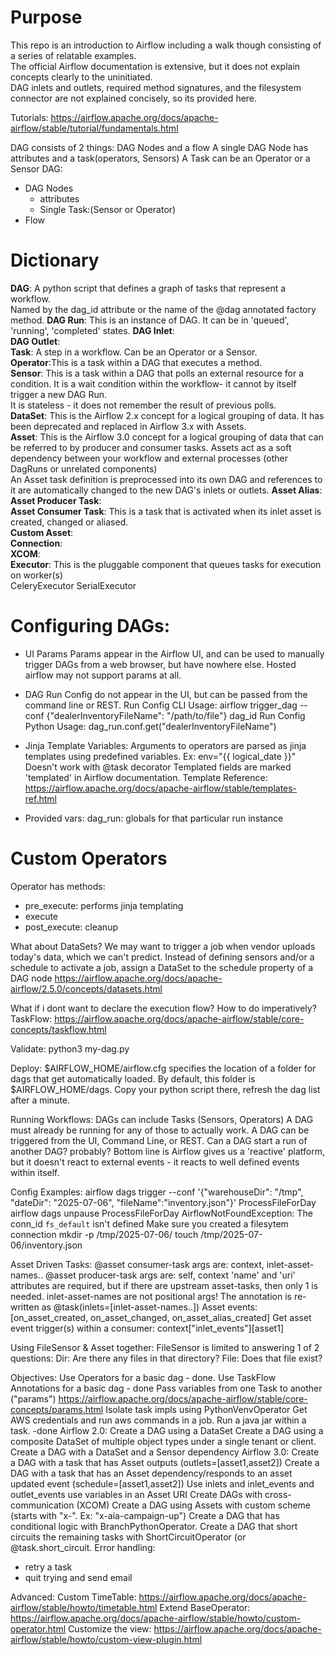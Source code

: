 # Purpose
This repo is an introduction to Airflow including a walk though consisting of a series of relatable examples.<br/>
The official Airflow documentation is extensive, but it does not explain concepts clearly to the uninitiated.<br/>
DAG inlets and outlets, required method signatures, and the filesystem connector are not explained concisely, so its provided here.<br/>

Tutorials:
https://airflow.apache.org/docs/apache-airflow/stable/tutorial/fundamentals.html

DAG consists of 2 things: DAG Nodes and a flow
A single DAG Node has attributes and a task(operators, Sensors)
A Task can be an Operator or a Sensor
DAG:
+ DAG Nodes
  + attributes
  + Single Task:(Sensor or Operator)
+ Flow

# Dictionary
**DAG**: A python script that defines a graph of tasks that represent a workflow.<br/>Named by the dag_id attribute or the name of the @dag annotated factory method.
**DAG Run**: This is an instance of DAG. It can be in 'queued', 'running', 'completed' states.
**DAG Inlet**:<br/>
**DAG Outlet**:<br/>
**Task**: A step in a workflow. Can be an Operator or a Sensor.<br/>
**Operator**:This is a task within a DAG that executes a method.<br/>
**Sensor**: This is a task within a DAG that polls an external resource for a condition. It is a wait condition within the workflow- it cannot by itself trigger a new DAG Run. <br/>It is stateless - it does not remember the result of previous polls. <br/>
**DataSet**: This is the Airflow 2.x concept for a logical grouping of data. It has been deprecated and replaced in Airflow 3.x with Assets.<br/>
**Asset**: This is the Airflow 3.0 concept for a logical grouping of data that can be referred to by producer and consumer tasks. Assets act as a soft dependency between your workflow and external processes (other DagRuns or unrelated components)<br/>
An Asset task definition is preprocessed into its own DAG and references to it are automatically changed to the new DAG's inlets or outlets.
**Asset Alias**:<br/>
**Asset Producer Task**: <br/>
**Asset Consumer Task**: This is a task that is activated when its inlet asset is created, changed or aliased.<br/>
**Custom Asset**:<br/>
**Connection**:<br/>
**XCOM**:<br/>
**Executor**: This is the pluggable component that queues tasks for execution on worker(s)<br/>
    CeleryExecutor
    SerialExecutor

# Configuring DAGs:
- UI Params
Params appear in the Airflow UI, and can be used to manually trigger DAGs from a web browser, but have nowhere else. Hosted airflow may not support params at all.

- DAG Run Config do not appear in the UI, but can be passed from the command line or REST. 
    Run Config CLI Usage:
        airflow trigger_dag --conf {"dealerInventoryFileName": "/path/to/file"} dag_id
    Run Config Python Usage:
        dag_run.conf.get("dealerInventoryFileName")

- Jinja Template Variables: Arguments to operators are parsed as jinja templates using predefined variables. 
    Ex: env="{{ logical_date }}"
    Doesn't work with @task decorator
    Templated fields are marked 'templated' in Airflow documentation.
    Template Reference: https://airflow.apache.org/docs/apache-airflow/stable/templates-ref.html

- Provided vars:
    dag_run: globals for that particular run instance

# Custom Operators
Operator has methods: 
 - pre_execute: performs jinja templating
 - execute
 - post_execute: cleanup

What about DataSets? We may want to trigger a job when vendor uploads today's data, which we can't predict.
Instead of defining sensors and/or a schedule to activate a job, assign a DataSet to the schedule property of a DAG node 
https://airflow.apache.org/docs/apache-airflow/2.5.0/concepts/datasets.html

What if i dont want to declare the execution flow? How to do imperatively? 
TaskFlow: https://airflow.apache.org/docs/apache-airflow/stable/core-concepts/taskflow.html

Validate:
python3 my-dag.py

Deploy:
$AIRFLOW_HOME/airflow.cfg specifies the location of a folder for dags that get automatically loaded.
By default, this folder is $AIRFLOW_HOME/dags. Copy your python script there, refresh the dag list after a minute.

Running Workflows:
DAGs can include Tasks (Sensors, Operators)
A DAG must already be running for any of those to actually work.
A DAG can be triggered from the UI, Command Line, or REST.
Can a DAG start a run of another DAG? probably?
Bottom line is Airflow gives us a 'reactive' platform, but it doesn't react to external events - it reacts to well defined events within itself.






Config Examples:
airflow dags trigger --conf '{"warehouseDir": "/tmp", "dateDir": "2025-07-06", "fileName":"inventory.json"}' ProcessFileForDay
airflow dags unpause ProcessFileForDay
AirflowNotFoundException: The conn_id `fs_default` isn't defined
Make sure you created a filesytem connection
mkdir -p /tmp/2025-07-06/
touch /tmp/2025-07-06/inventory.json

Asset Driven Tasks:
@asset consumer-task args are: context, inlet-asset-names..
@asset producer-task args are: self, context
'name' and 'uri' attributes are required, but if there are upstream asset-tasks, then only 1 is needed.
inlet-asset-names are not positional args! The annotation is re-written as @task(inlets=[inlet-asset-names..])
Asset events: [on_asset_created, on_asset_changed, on_asset_alias_created]
Get asset event trigger(s) within a consumer: context["inlet_events"][asset1]

Using FileSensor & Asset together:
FileSensor is limited to answering 1 of 2 questions:
Dir: Are there any files in that directory?
File: Does that file exist?

Objectives:
Use Operators for a basic dag - done.
Use TaskFlow Annotations for a basic dag - done
Pass variables from one Task to another ("params")
https://airflow.apache.org/docs/apache-airflow/stable/core-concepts/params.html
Isolate task impls using PythonVenvOperator
Get AWS credentials and run aws commands in a job.
Run a java jar within a task. -done
Airflow 2.0:
Create a DAG using a DataSet
Create a DAG using a composite DataSet of multiple object types under a single tenant or client.
Create a DAG with a DataSet and a Sensor dependency
Airflow 3.0:
Create a DAG with a task that has Asset outputs (outlets=[asset1,asset2])
Create a DAG with a task that has an Asset dependency/responds to an asset updated event (schedule=[asset1,asset2]) 
Use inlets and inlet_events and outlet_events
use variables in an Asset URI
Create DAGs with cross-communication (XCOM)
Create a DAG using Assets with custom scheme (starts with "x-". Ex: "x-aia-campaign-up")
Create a DAG that has conditional logic with BranchPythonOperator.
Create a DAG that short circuits the remaining tasks with ShortCircuitOperator (or @task.short_circuit.
Error handling:
 - retry a task
 - quit trying and send email

 Advanced:
 Custom TimeTable: https://airflow.apache.org/docs/apache-airflow/stable/howto/timetable.html
 Extend BaseOperator: https://airflow.apache.org/docs/apache-airflow/stable/howto/custom-operator.html
 Customize the view: https://airflow.apache.org/docs/apache-airflow/stable/howto/custom-view-plugin.html